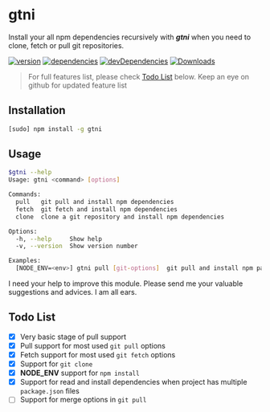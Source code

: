 gtni
====
Install your all npm dependencies recursively with **_gtni_** when you need to clone, fetch or pull git repositories.

[![version][npm-version]][npm-url] [![dependencies][npm-dependencies]][npm-url] [![devDependencies][npm-dev-dependencies]][npm-url] [![Downloads][npm-month-downloads]][npm-url]

>For full features list, please check [Todo List](#todo-list) below. Keep an eye on github for updated feature list

Installation
-------------
```sh
[sudo] npm install -g gtni
```
Usage
------
```sh
$gtni --help
Usage: gtni <command> [options]

Commands:
  pull   git pull and install npm dependencies
  fetch  git fetch and install npm dependencies
  clone  clone a git repository and install npm dependencies

Options:
  -h, --help     Show help                                             [boolean]
  -v, --version  Show version number                                   [boolean]

Examples:
  [NODE_ENV=<env>] gtni pull [git-options]  git pull and install npm packages

```
I need your help to improve this module. Please send me your valuable suggestions and advices. I am all ears.

Todo List
---------
- [x] Very basic stage of pull support
- [x] Pull support for most used `git pull` options
- [x] Fetch support for most used `git fetch` options
- [x] Support for `git clone`
- [x] **NODE_ENV** support for `npm install`
- [x] Support for read and install dependencies when project has multiple `package.json` files
- [ ] Support for merge options in `git pull`

[npm-badge]: https://nodei.co/npm/gtni.png?compact=true
[npm-version]: https://img.shields.io/npm/v/gtni.svg?style=flat-square
[npm-dependencies]: https://img.shields.io/david/nmrony/gtni.svg?style=flat-square
[npm-dev-dependencies]: https://img.shields.io/david/dev/nmrony/gtni.svg?style=flat-square
[npm-month-downloads]: https://img.shields.io/npm/dm/gtni.svg?style=flat-square
[npm-url]: https://www.npmjs.com/package/gtni
